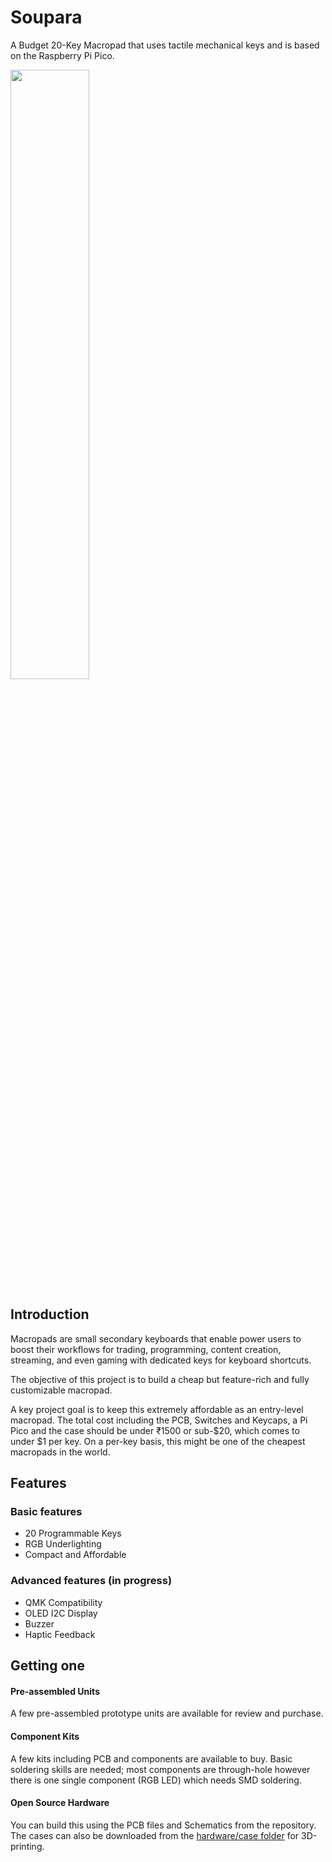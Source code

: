 # Soupara

A Budget 20-Key Macropad that uses tactile mechanical keys and is based on the Raspberry Pi Pico.

<img src="https://user-images.githubusercontent.com/6374430/204461719-3cfda476-6221-4ccb-9f4b-15e10926f2fd.png" width=50% height=50%>

## Introduction

Macropads are small secondary keyboards that enable power users to boost their workflows for trading, programming, content creation, streaming, and even gaming with dedicated keys for keyboard shortcuts.

The objective of this project is to build a cheap but feature-rich and fully customizable macropad. 

A key project goal is to keep this extremely affordable as an entry-level macropad. The total cost including the PCB, Switches and Keycaps, a Pi Pico and the case should be under ₹1500 or sub-$20, which comes to under $1 per key. On a per-key basis, this might be one of the cheapest macropads in the world.

## Features

### Basic features

- 20 Programmable Keys
- RGB Underlighting
- Compact and Affordable

### Advanced features (in progress) 

- QMK Compatibility
- OLED I2C Display
- Buzzer
- Haptic Feedback

## Getting one

#### Pre-assembled Units
A few pre-assembled prototype units are available for review and purchase.

#### Component Kits
A few kits including PCB and components are available to buy. Basic soldering skills are needed; most components are through-hole however there is one single component (RGB LED) which needs SMD soldering.

#### Open Source Hardware
You can build this using the PCB files and Schematics from the repository. The cases can also be downloaded from the [hardware/case folder](hardware/rev%201/case/fdm-printable) for 3D-printing.



